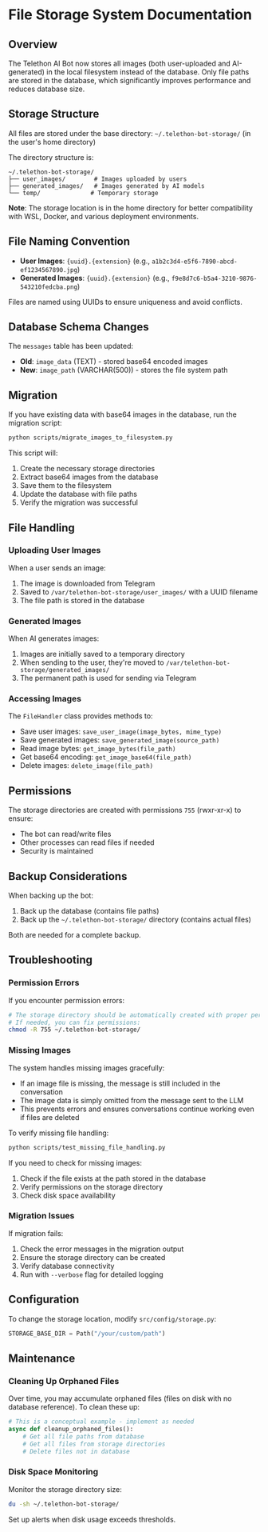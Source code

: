# File Storage System Documentation

## Overview

The Telethon AI Bot now stores all images (both user-uploaded and AI-generated) in the local filesystem instead of the database. Only file paths are stored in the database, which significantly improves performance and reduces database size.

## Storage Structure

All files are stored under the base directory: `~/.telethon-bot-storage/` (in the user's home directory)

The directory structure is:
```
~/.telethon-bot-storage/
├── user_images/        # Images uploaded by users
├── generated_images/   # Images generated by AI models
└── temp/              # Temporary storage
```

**Note**: The storage location is in the home directory for better compatibility with WSL, Docker, and various deployment environments.

## File Naming Convention

- **User Images**: `{uuid}.{extension}` (e.g., `a1b2c3d4-e5f6-7890-abcd-ef1234567890.jpg`)
- **Generated Images**: `{uuid}.{extension}` (e.g., `f9e8d7c6-b5a4-3210-9876-543210fedcba.png`)

Files are named using UUIDs to ensure uniqueness and avoid conflicts.

## Database Schema Changes

The `messages` table has been updated:
- **Old**: `image_data` (TEXT) - stored base64 encoded images
- **New**: `image_path` (VARCHAR(500)) - stores the file system path

## Migration

If you have existing data with base64 images in the database, run the migration script:

```bash
python scripts/migrate_images_to_filesystem.py
```

This script will:
1. Create the necessary storage directories
2. Extract base64 images from the database
3. Save them to the filesystem
4. Update the database with file paths
5. Verify the migration was successful

## File Handling

### Uploading User Images

When a user sends an image:
1. The image is downloaded from Telegram
2. Saved to `/var/telethon-bot-storage/user_images/` with a UUID filename
3. The file path is stored in the database

### Generated Images

When AI generates images:
1. Images are initially saved to a temporary directory
2. When sending to the user, they're moved to `/var/telethon-bot-storage/generated_images/`
3. The permanent path is used for sending via Telegram

### Accessing Images

The `FileHandler` class provides methods to:
- Save user images: `save_user_image(image_bytes, mime_type)`
- Save generated images: `save_generated_image(source_path)`
- Read image bytes: `get_image_bytes(file_path)`
- Get base64 encoding: `get_image_base64(file_path)`
- Delete images: `delete_image(file_path)`

## Permissions

The storage directories are created with permissions `755` (rwxr-xr-x) to ensure:
- The bot can read/write files
- Other processes can read files if needed
- Security is maintained

## Backup Considerations

When backing up the bot:
1. Back up the database (contains file paths)
2. Back up the `~/.telethon-bot-storage/` directory (contains actual files)

Both are needed for a complete backup.

## Troubleshooting

### Permission Errors
If you encounter permission errors:
```bash
# The storage directory should be automatically created with proper permissions
# If needed, you can fix permissions:
chmod -R 755 ~/.telethon-bot-storage/
```

### Missing Images
The system handles missing images gracefully:
- If an image file is missing, the message is still included in the conversation
- The image data is simply omitted from the message sent to the LLM
- This prevents errors and ensures conversations continue working even if files are deleted

To verify missing file handling:
```bash
python scripts/test_missing_file_handling.py
```

If you need to check for missing images:
1. Check if the file exists at the path stored in the database
2. Verify permissions on the storage directory
3. Check disk space availability

### Migration Issues
If migration fails:
1. Check the error messages in the migration output
2. Ensure the storage directory can be created
3. Verify database connectivity
4. Run with `--verbose` flag for detailed logging

## Configuration

To change the storage location, modify `src/config/storage.py`:
```python
STORAGE_BASE_DIR = Path("/your/custom/path")
```

## Maintenance

### Cleaning Up Orphaned Files
Over time, you may accumulate orphaned files (files on disk with no database reference). To clean these up:

```python
# This is a conceptual example - implement as needed
async def cleanup_orphaned_files():
    # Get all file paths from database
    # Get all files from storage directories
    # Delete files not in database
```

### Disk Space Monitoring
Monitor the storage directory size:
```bash
du -sh ~/.telethon-bot-storage/
```

Set up alerts when disk usage exceeds thresholds.